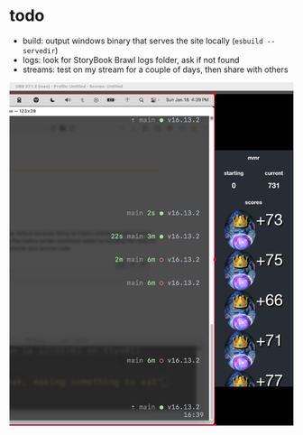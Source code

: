 # todo

* build: output windows binary that serves the site locally (`esbuild --servedir`)
* logs: look for StoryBook Brawl logs folder, ask if not found
* streams: test on my stream for a couple of days, then share with others

![screenshot](screenshot.png)
